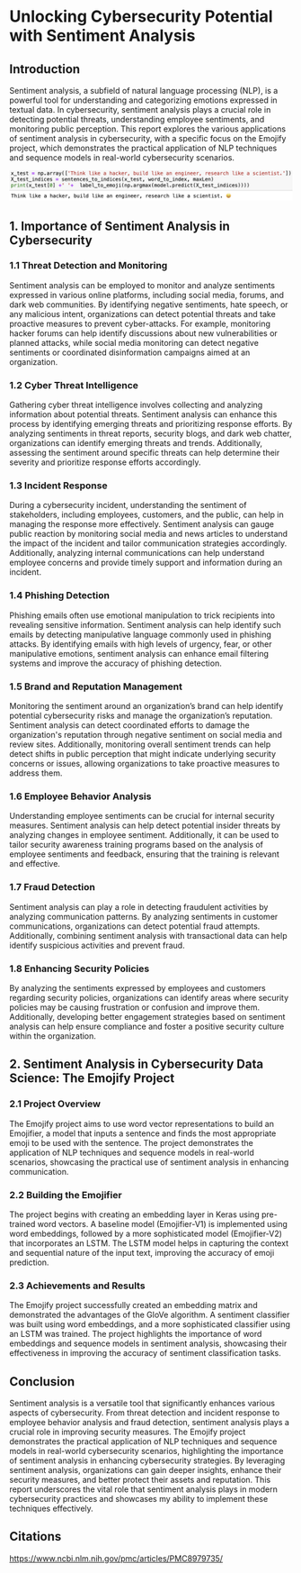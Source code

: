 # Unlocking Cybersecurity Potential with Sentiment Analysis

## Introduction
Sentiment analysis, a subfield of natural language processing (NLP), is a powerful tool for understanding and categorizing emotions expressed in textual data. In cybersecurity, sentiment analysis plays a crucial role in detecting potential threats, understanding employee sentiments, and monitoring public perception. This report explores the various applications of sentiment analysis in cybersecurity, with a specific focus on the Emojify project, which demonstrates the practical application of NLP techniques and sequence models in real-world cybersecurity scenarios.

![GloVe_Emoji](img/think_like_a_hacker.png)

## 1. Importance of Sentiment Analysis in Cybersecurity

### 1.1 Threat Detection and Monitoring
Sentiment analysis can be employed to monitor and analyze sentiments expressed in various online platforms, including social media, forums, and dark web communities. By identifying negative sentiments, hate speech, or any malicious intent, organizations can detect potential threats and take proactive measures to prevent cyber-attacks. For example, monitoring hacker forums can help identify discussions about new vulnerabilities or planned attacks, while social media monitoring can detect negative sentiments or coordinated disinformation campaigns aimed at an organization.

### 1.2 Cyber Threat Intelligence
Gathering cyber threat intelligence involves collecting and analyzing information about potential threats. Sentiment analysis can enhance this process by identifying emerging threats and prioritizing response efforts. By analyzing sentiments in threat reports, security blogs, and dark web chatter, organizations can identify emerging threats and trends. Additionally, assessing the sentiment around specific threats can help determine their severity and prioritize response efforts accordingly.

### 1.3 Incident Response
During a cybersecurity incident, understanding the sentiment of stakeholders, including employees, customers, and the public, can help in managing the response more effectively. Sentiment analysis can gauge public reaction by monitoring social media and news articles to understand the impact of the incident and tailor communication strategies accordingly. Additionally, analyzing internal communications can help understand employee concerns and provide timely support and information during an incident.

### 1.4 Phishing Detection
Phishing emails often use emotional manipulation to trick recipients into revealing sensitive information. Sentiment analysis can help identify such emails by detecting manipulative language commonly used in phishing attacks. By identifying emails with high levels of urgency, fear, or other manipulative emotions, sentiment analysis can enhance email filtering systems and improve the accuracy of phishing detection.

### 1.5 Brand and Reputation Management
Monitoring the sentiment around an organization’s brand can help identify potential cybersecurity risks and manage the organization’s reputation. Sentiment analysis can detect coordinated efforts to damage the organization's reputation through negative sentiment on social media and review sites. Additionally, monitoring overall sentiment trends can help detect shifts in public perception that might indicate underlying security concerns or issues, allowing organizations to take proactive measures to address them.

### 1.6 Employee Behavior Analysis
Understanding employee sentiments can be crucial for internal security measures. Sentiment analysis can help detect potential insider threats by analyzing changes in employee sentiment. Additionally, it can be used to tailor security awareness training programs based on the analysis of employee sentiments and feedback, ensuring that the training is relevant and effective.

### 1.7 Fraud Detection
Sentiment analysis can play a role in detecting fraudulent activities by analyzing communication patterns. By analyzing sentiments in customer communications, organizations can detect potential fraud attempts. Additionally, combining sentiment analysis with transactional data can help identify suspicious activities and prevent fraud.

### 1.8 Enhancing Security Policies
By analyzing the sentiments expressed by employees and customers regarding security policies, organizations can identify areas where security policies may be causing frustration or confusion and improve them. Additionally, developing better engagement strategies based on sentiment analysis can help ensure compliance and foster a positive security culture within the organization.

## 2. Sentiment Analysis in Cybersecurity Data Science: The Emojify Project

### 2.1 Project Overview
The Emojify project aims to use word vector representations to build an Emojifier, a model that inputs a sentence and finds the most appropriate emoji to be used with the sentence. The project demonstrates the application of NLP techniques and sequence models in real-world scenarios, showcasing the practical use of sentiment analysis in enhancing communication.

### 2.2 Building the Emojifier
The project begins with creating an embedding layer in Keras using pre-trained word vectors. A baseline model (Emojifier-V1) is implemented using word embeddings, followed by a more sophisticated model (Emojifier-V2) that incorporates an LSTM. The LSTM model helps in capturing the context and sequential nature of the input text, improving the accuracy of emoji prediction.

### 2.3 Achievements and Results
The Emojify project successfully created an embedding matrix and demonstrated the advantages of the GloVe algorithm. A sentiment classifier was built using word embeddings, and a more sophisticated classifier using an LSTM was trained. The project highlights the importance of word embeddings and sequence models in sentiment analysis, showcasing their effectiveness in improving the accuracy of sentiment classification tasks.

## Conclusion
Sentiment analysis is a versatile tool that significantly enhances various aspects of cybersecurity. From threat detection and incident response to employee behavior analysis and fraud detection, sentiment analysis plays a crucial role in improving security measures. The Emojify project demonstrates the practical application of NLP techniques and sequence models in real-world cybersecurity scenarios, highlighting the importance of sentiment analysis in enhancing cybersecurity strategies. By leveraging sentiment analysis, organizations can gain deeper insights, enhance their security measures, and better protect their assets and reputation. This report underscores the vital role that sentiment analysis plays in modern cybersecurity practices and showcases my ability to implement these techniques effectively.

## Citations

https://www.ncbi.nlm.nih.gov/pmc/articles/PMC8979735/
